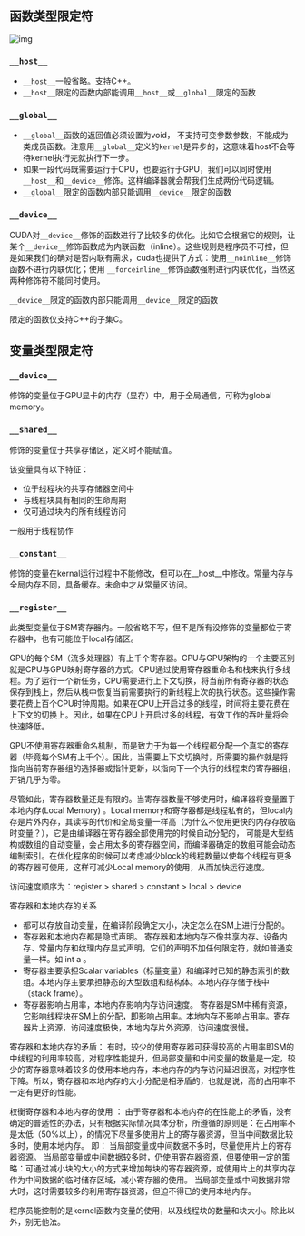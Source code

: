 ## 函数类型限定符

![img](../../assets/1093303-20180919123125957-1702896390.png)

### `__host__`

- `__host__`一般省略。支持C++。
- `__host__`限定的函数内部能调用`__host__`或`__global__`限定的函数

### `__global__`

- `__global__`函数的返回值必须设置为void， 不支持可变参数参数，不能成为类成员函数。注意用`__global__`定义的`kernel`是异步的，这意味着host不会等待kernel执行完就执行下一步。 
- 如果一段代码既需要运行于CPU，也要运行于GPU，我们可以同时使用`__host__`和`__device__`修饰。这样编译器就会帮我们生成两份代码逻辑。 
- `__global__`限定的函数内部只能调用`__device__`限定的函数

### `__device__`

CUDA对`__device__`修饰的函数进行了比较多的优化。比如它会根据它的规则，让某个`__device__`修饰函数成为内联函数（inline）。这些规则是程序员不可控，但是如果我们的确对是否内联有需求，cuda也提供了方式：使用`__noinline__`修饰函数不进行内联优化；使用 `__forceinline__`修饰函数强制进行内联优化，当然这两种修饰符不能同时使用。 

`__device__`限定的函数内部只能调用`__device__`限定的函数

限定的函数仅支持C++的子集C。

## 变量类型限定符

### `__device__`

修饰的变量位于GPU显卡的内存（显存）中，用于全局通信，可称为global memory。

### `__shared__`

修饰的变量位于共享存储区，定义时不能赋值。

该变量具有以下特征：

- 位于线程块的共享存储器空间中
- 与线程块具有相同的生命周期
- 仅可通过块内的所有线程访问

一般用于线程协作

### `__constant__`

修饰的变量在kernal运行过程中不能修改，但可以在__host__中修改。常量内存与全局内存不同，具备缓存。未命中才从常量区访问。

### `__register__`

此类型变量位于SM寄存器内。一般省略不写，但不是所有没修饰的变量都位于寄存器中，也有可能位于local存储区。

GPU的每个SM（流多处理器）有上千个寄存器。CPU与GPU架构的一个主要区别就是CPU与GPU映射寄存器的方式。CPU通过使用寄存器重命名和栈来执行多线程。为了运行一个新任务，CPU需要进行上下文切换，将当前所有寄存器的状态保存到栈上，然后从栈中恢复当前需要执行的新线程上次的执行状态。这些操作需要花费上百个CPU时钟周期。如果在CPU上开启过多的线程，时间将主要花费在上下文的切换上。因此，如果在CPU上开启过多的线程，有效工作的吞吐量将会快速降低。

GPU不使用寄存器重命名机制，而是致力于为每一个线程都分配一个真实的寄存器（毕竟每个SM有上千个）。因此，当需要上下文切换时，所需要的操作就是将指向当前寄存器组的选择器或指针更新，以指向下一个执行的线程束的寄存器组，开销几乎为零。

尽管如此，寄存器数量还是有限的。当寄存器数量不够使用时，编译器将变量置于本地内存(Local Memory)  。Local memory和寄存器都是线程私有的，但local内存是片外内存，其读写的代价和全局变量一样高（为什么不使用更快的内存存放临时变量？），它是由编译器在寄存器全部使用完的时候自动分配的， 可能是大型结构或数组的自动变量，会占用太多的寄存器空间，而编译器确定的数组可能会动态编制索引。在优化程序的时候可以考虑减少block的线程数量以使每个线程有更多的寄存器可使用，这样可减少Local memory的使用，从而加快运行速度。

访问速度顺序为：register > shared > constant > local > device

寄存器和本地内存的关系

- 都可以存放自动变量，在编译阶段确定大小，决定怎么在SM上进行分配的。
- 寄存器和本地内存都是隐式声明。 寄存器和本地内存不像共享内存、设备内存、常量内存和纹理内存显式声明，它们的声明不加任何限定符，就如普通变量一样。如 int a 。
- 寄存器主要承担Scalar variables（标量变量）和编译时已知的静态索引的数组。本地内存主要承担静态的大型数组和结构体。本地内存存储于栈中（stack frame）。 
- 寄存器影响占用率，本地内存影响内存访问速度。 寄存器是SM中稀有资源，它影响线程块在SM上的分配，即影响占用率。本地内存不影响占用率。寄存器片上资源，访问速度极快，本地内存片外资源，访问速度很慢。
  

寄存器和本地内存的矛盾： 
有时，较少的使用寄存器可获得较高的占用率即SM的中线程的利用率较高，对程序性能提升，但局部变量和中间变量的数量是一定，较少的寄存器意味着较多的使用本地内存，本地内存的内存访问延迟很高，对程序性下降。所以，寄存器和本地内存的大小分配是相矛盾的，也就是说，高的占用率不一定有更好的性能。

权衡寄存器和本地内存的使用 ：
由于寄存器和本地内存的在性能上的矛盾，没有确定的普适性的办法，只有根据实际情况具体分析，所遵循的原则是：在占用率不是太低（50%以上），的情况下尽量多使用片上的寄存器资源，但当中间数据比较多时，使用本地内存。 
即： 
当局部变量或中间数据不多时，尽量使用片上的寄存器资源。 
当局部变量或中间数据较多时，仍使用寄存器资源，但要使用一定的策略：可通过减小块的大小的方式来增加每块的寄存器资源，或使用片上的共享内存作为中间数据的临时储存区域，减小寄存器的使用。 
当局部变量或中间数据非常大时，这时需要较多的利用寄存器资源，但迫不得已的使用本地内存。

程序员能控制的是kernel函数内变量的使用，以及线程块的数量和块大小。除此以外，别无他法。

